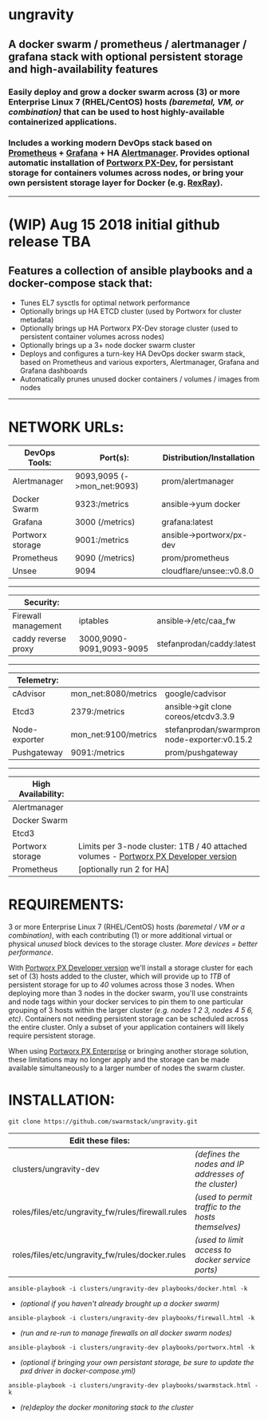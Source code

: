 # ungravity
## A docker swarm / prometheus / alertmanager / grafana stack with optional persistent storage and  high-availability features

### Easily deploy and grow a docker swarm across (3) or more Enterprise Linux 7 (RHEL/CentOS) hosts _(baremetal, VM, or combination)_ that can be used to host highly-available containerized applications.

### Includes a working modern DevOps stack based on [Prometheus](https://github.com/prometheus/prometheus/blob/master/README.md) + [Grafana](https://grafana.com) + HA [Alertmanager](https://github.com/prometheus/alertmanager/blob/master/README.md). Provides optional automatic installation of [Portworx PX-Dev](https://portworx.com), for persistant storage for containers volumes across nodes, or bring your own persistent storage layer for Docker (e.g. [RexRay](https://github.com/rexray/rexray)).

---

# (WIP) Aug 15 2018 initial github release TBA

## Features a collection of ansible playbooks and a docker-compose stack that:
- Tunes EL7 sysctls for optimal network performance
- Optionally brings up HA ETCD cluster (used by Portworx for cluster metadata)
- Optionally brings up HA Portworx PX-Dev storage cluster (used to persistent container volumes across nodes)
- Optionally brings up a 3+ node docker swarm cluster
- Deploys and configures a turn-key HA DevOps docker swarm stack, based on Prometheus and various exporters, Alertmanager, Grafana and Grafana dashboards
- Automatically prunes unused docker containers / volumes / images from nodes


---

# NETWORK URLs:
DevOps Tools:     | Port(s):                  | Distribution/Installation
---------------- | -------------------------- | ---------------
Alertmanager     | 9093,9095 (->mon_net:9093) | prom/alertmanager
Docker Swarm     | 9323:/metrics              | ansible->yum docker
Grafana          | 3000 (/metrics)            | grafana:latest
Portworx storage | 9001:/metrics              | ansible->portworx/px-dev
Prometheus       | 9090 (/metrics)            | prom/prometheus
Unsee            | 9094                       | cloudflare/unsee::v0.8.0

---

Security: | | |
--------- | - | -
Firewall management | iptables                 | ansible->/etc/caa_fw
caddy reverse proxy	| 3000,9090-9091,9093-9095 | stefanprodan/caddy:latest

---

Telemetry: | | | 
--------- | - | -
cAdvisor      | mon_net:8080/metrics | google/cadvisor
Etcd3         | 2379:/metrics        | ansible->git clone coreos/etcdv3.3.9
Node-exporter | mon_net:9100/metrics | stefanprodan/swarmprom-node-exporter:v0.15.2
Pushgateway   | 9091:/metrics        | prom/pushgateway

---

High Availability: | |
------------------ | - |
Alertmanager       |
Docker Swarm       |
Etcd3              |
Portworx storage   | Limits per 3-node cluster:  1TB / 40 attached volumes - [Portworx PX Developer version](https://github.com/portworx/px-dev)
Prometheus         | [optionally run 2 for HA]


# REQUIREMENTS:

3 or more Enterprise Linux 7 (RHEL/CentOS) hosts _(baremetal / VM or a combination)_, with each contributing (1) or more additional virtual or physical _unused_ block devices to the storage cluster. _More devices = better performance_.

 With [Portworx PX Developer version](https://github.com/portworx/px-dev) we'll install a storage cluster for each set of (3) hosts added to the cluster, which will provide up to _1TB_ of persistent storage for up to _40_ volumes across those 3 nodes. When deploying more than 3 nodes in the docker swarm, you'll use constraints and node tags within your docker services to pin them to one particular grouping of 3 hosts within the larger cluster _(e.g. nodes 1 2 3, nodes 4 5 6,  etc)_. Containers not needing persistent storage can be scheduled across the entire cluster. Only a subset of your application containers will likely require persistent storage. 
 
 When using [Portworx PX Enterprise](https://portworx.com/) or bringing another storage solution, these limitations may no longer apply and the storage can be made available simultaneously to a larger number of nodes the swarm cluster. 

# INSTALLATION:
`git clone https://github.com/swarmstack/ungravity.git`

Edit these files: | |
---- | - |
clusters/ungravity-dev | _(defines the nodes and IP addresses of the cluster)_ |
roles/files/etc/ungravity_fw/rules/firewall.rules | _(used to permit traffic to the hosts themselves)_ |
roles/files/etc/ungravity_fw/rules/docker.rules | _(used to limit access to docker service ports)_ |

`ansible-playbook -i clusters/ungravity-dev playbooks/docker.html -k` 

- _(optional if you haven't already brought up a docker swarm)_

`ansible-playbook -i clusters/ungravity-dev playbooks/firewall.html -k` 

- _(run and re-run to manage firewalls on all docker swarm nodes)_

`ansible-playbook -i clusters/ungravity-dev playbooks/portworx.html -k`

- _(optional if bringing your own persistant storage, be sure to update the pxd driver in docker-compose.yml)_

`ansible-playbook -i clusters/ungravity-dev playbooks/swarmstack.html -k`

- _(re)deploy the docker monitoring stack to the cluster_